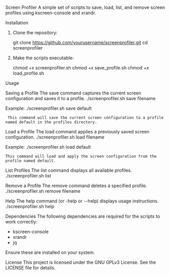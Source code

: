 Screen Profiler
A simple set of scripts to save, load, list, and remove screen profiles using kscreen-console and xrandr.

Installation
1. Clone the repository:

   git clone https://github.com/yourusername/screenprofiler.git
   cd screenprofiler

2. Make the scripts executable:

   chmod +x screenprofiler.sh
   chmod +x save_profile.sh
   chmod +x load_profile.sh

Usage

Saving a Profile
  The save command captures the current screen configuration and saves it to a profile.
   ./screenprofiler.sh save filename

  Example:
     ./screenprofiler.sh save default
     
     This command will save the current screen configuration to a profile named default in the profiles directory.

Load a Profile
  The load command applies a previously saved screen configuration.
   ./screenprofiler.sh load filename

  Example:
   ./screenprofiler.sh load default

    This command will load and apply the screen configuration from the profile named default.

List Profiles
  The list command displays all available profiles.
   ./screenprofiler.sh list

Remove a Profile
  The remove command deletes a specified profile.
   ./screenprofiler.sh remove filename

Help
  The help command (or -help or --help) displays usage instructions.
   ./screenprofiler.sh help


Dependencies
  The following dependencies are required for the scripts to work correctly:
   - kscreen-console
   - xrandr
   - jq

Ensure these are installed on your system.

License
This project is licensed under the GNU GPLv3 License. See the LICENSE file for details.

